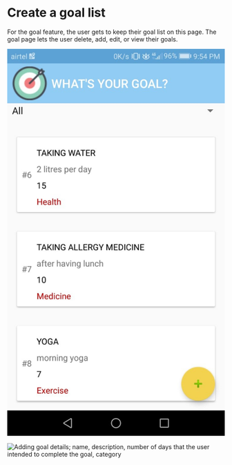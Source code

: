 # Create a goal list

For the goal feature, the user gets to keep their goal list on this page. The goal page lets the user delete, add, edit, or view their goals.

![Goal list](../.gitbook/assets/goal.jpg)

![Adding goal details; name, description, number of days that the user intended to complete the goal, category](../.gitbook/assets/goal\_add.jpg)
